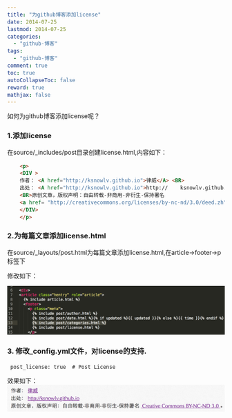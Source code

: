 ```yaml
---
title: "为github博客添加license"
date: 2014-07-25
lastmod: 2014-07-25
categories:
  - "github-博客"
tags:
  - "github-博客"
comment: true
toc: true
autoCollapseToc: false
reward: true
mathjax: false
---
```

如何为github博客添加license呢？


### 1.添加license

在source/_includes/post目录创建license.html,内容如下：
```html
    <p> 
    <DIV >
    作者： <A href="http://ksnowlv.github.io">律威</A> <BR>
    出处： <A href="http://ksnowlv.github.io">http://    ksnowlv.github.io</A> 
    <BR>原创文章，版权声明：自由转载-非商用-非衍生-保持署名
    <a href= "http://creativecommons.org/licenses/by-nc-nd/3.0/deed.zh"> Creative Commons BY-NC-ND 3.0 </a>。 
    </DIV>
    </p>

```
### 2.为每篇文章添加license.html

 在source/_layouts/post.html为每篇文章添加license.html,在article->footer->p标签下
 
 修改如下：  
 
 ![](/images/post/2014-07-25-wei-githubbo-ke-tian-jia-license/1.png)


### 3. 修改_config.yml文件，对license的支持.   
 	
     post_license: true	 # Post License

效果如下：
![](/images/post/2014-07-25-wei-githubbo-ke-tian-jia-license/action_result.png)
